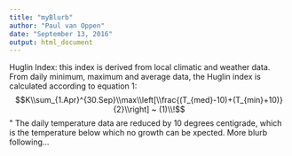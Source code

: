 ```yaml
---
title: "myBlurb"
author: "Paul van Oppen"
date: "September 13, 2016"
output: html_document
---
```



Huglin Index: this index is derived from local climatic and weather data. From daily minimum, maximum and average data, the Huglin index is calculated according to equation 1: 
$$K\\sum_{1.Apr}^{30.Sep}\\max\\left[\\frac{(T_{med}-10)+(T_{min}+10)}{2}\\right] ~ (1)\\!$$"
The daily temperature data are reduced by 10 degrees centigrade, which is the temperature below which no growth can be xpected.
More blurb following...